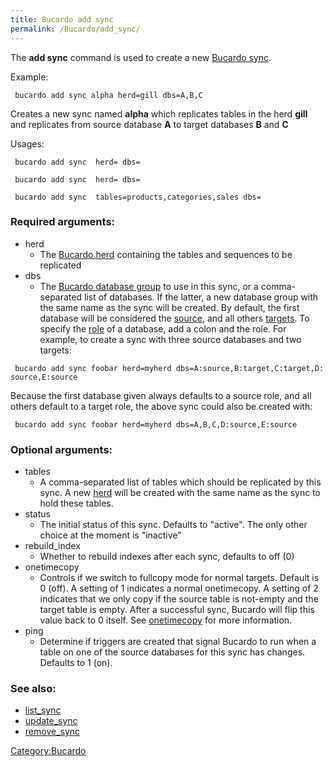 ```yaml
---
title: Bucardo add sync
permalink: /Bucardo/add_sync/
---
```


The **add sync** command is used to create a new [Bucardo sync](/Bucardo_sync "wikilink").

Example:

` bucardo add sync alpha herd=gill dbs=A,B,C`

Creates a new sync named **alpha** which replicates tables in the herd **gill** and replicates from source database **A** to target databases **B** and **C**

Usages:

` bucardo add sync `<name>` herd=`<herdname>` dbs=`<database group>

` bucardo add sync `<name>` herd=`<herdname>` dbs=`<list of databases>

` bucardo add sync `<name>` tables=products,categories,sales dbs=`<list of databases>

### Required arguments:

-   herd
    -   The [Bucardo herd](/Bucardo_herd "wikilink") containing the tables and sequences to be replicated
-   dbs
    -   The [Bucardo database group](/Bucardo_database_group "wikilink") to use in this sync, or a comma-separated list of databases. If the latter, a new database group with the same name as the sync will be created. By default, the first database will be considered the [source](/source_database "wikilink"), and all others [targets](/target_database "wikilink"). To specify the [role](/database_role "wikilink") of a database, add a colon and the role. For example, to create a sync with three source databases and two targets:

` bucardo add sync foobar herd=myherd dbs=A:source,B:target,C:target,D:source,E:source`

Because the first database given always defaults to a source role, and all others default to a target role, the above sync could also be created with:

` bucardo add sync foobar herd=myherd dbs=A,B,C,D:source,E:source`

### Optional arguments:

-   tables
    -   A comma-separated list of tables which should be replicated by this sync. A new [herd](/Bucardo_herd "wikilink") will be created with the same name as the sync to hold these tables.
-   status
    -   The initial status of this sync. Defaults to "active". The only other choice at the moment is "inactive"
-   rebuild_index
    -   Whether to rebuild indexes after each sync, defaults to off (0)
-   onetimecopy
    -   Controls if we switch to fullcopy mode for normal targets. Default is 0 (off). A setting of 1 indicates a normal onetimecopy. A setting of 2 indicates that we only copy if the source table is not-empty and the target table is empty. After a successful sync, Bucardo will flip this value back to 0 itself. See [onetimecopy](/Bucardo/onetimecopy "wikilink") for more information.
-   ping
    -   Determine if triggers are created that signal Bucardo to run when a table on one of the source databases for this sync has changes. Defaults to 1 (on).

### See also:

-   [list_sync](/Bucardo/list_sync "wikilink")
-   [update_sync](/Bucardo/update_sync "wikilink")
-   [remove_sync](/Bucardo/remove_sync "wikilink")

[Category:Bucardo](/Category:Bucardo "wikilink")
